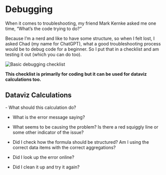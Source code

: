 <h1/>Debugging</h1>
When it comes to troubleshooting, my friend Mark Kernke asked me one time, “What’s the code trying to do?” 

Because I’m a nerd and like to have some structure, so when I felt lost, I asked Chad (my name for ChatGPT), what a good troubleshooting process would be to debug code for a beginner. So I put that in a checklist and am testing it out (which you can do too).

![Basic debugging checklist](https://github.com/user-attachments/assets/7d85ca00-2a23-400c-ad08-f0cc26477b09)

**This checklist is primarily for coding but it can be used for dataviz calculations too.**  

<h2/>Dataviz Calculations</h2>
- What should this calculation do?

- What is the error message saying?
  
- What seems to be causing the problem? Is there a red squiggly line or some other indicator of the issue?
  
- Did I check how the formula should be structured? Am I using the correct data items with the correct aggregations?
  
- Did I look up the error online?
  
- Did I clean it up and try it again?  
 

